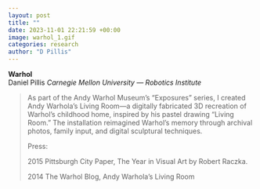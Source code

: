 ```yaml
---
layout: post
title: ""
date: 2023-11-01 22:21:59 +00:00
image: warhol_1.gif
categories: research
author: "D Pillis"
---
```


**Warhol**  
Daniel Pillis
*Carnegie Mellon University — Robotics Institute*

<blockquote> <p>As part of the Andy Warhol Museum’s “Exposures” series, I created Andy Warhola’s Living Room—a digitally fabricated 3D recreation of Warhol’s childhood home, inspired by his pastel drawing “Living Room.” The installation reimagined Warhol’s memory through archival photos, family input, and digital sculptural techniques.

Press:

2015
Pittsburgh City Paper, The Year in Visual Art by Robert Raczka.

2014
The Warhol Blog, Andy Warhola’s Living Room
 </p> </blockquote>
